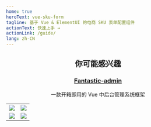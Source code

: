 ```yaml
---
home: true
heroText: vue-sku-form
tagline: 基于 Vue & ElementUI 的电商 SKU 表单配置组件
actionText: 快速上手 →
actionLink: /guide/
lang: zh-CN
---
```


<h2 align="center">你可能感兴趣</h2>

<h3 align="center">
	<a href="https://hooray.gitee.io/fantastic-admin/" target="_blank">Fantastic-admin</a>
</h3>

<p align="center">一款开箱即用的 Vue 中后台管理系统框架</p>

<table>
	<tr>
		<td><img src="https://hooray.gitee.io/fantastic-admin/preview1.png" /></td>
		<td><img src="https://hooray.gitee.io/fantastic-admin/preview2.png" /></td>
	</tr>
	<tr>
		<td><img src="https://hooray.gitee.io/fantastic-admin/preview3.png" /></td>
		<td><img src="https://hooray.gitee.io/fantastic-admin/preview4.png" /></td>
	</tr>
</table>